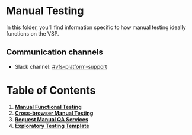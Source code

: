 # Manual Testing
In this folder, you'll find information specific to how manual testing ideally functions on the VSP.

## Communication channels
- Slack channel: [#vfs-platform-support](https://dsva.slack.com/channels/vfs-platform-support)

# Table of Contents
1. [**Manual Functional Testing**](manual-functional-testing.md)
1. [**Cross-browser Manual Testing**](cross-browser-manual-testing.md)
1. [**Request Manual QA Services**](request-manual-qa.md)
1. [**Exploratory Testing Template**](exploratory-charter.md)
